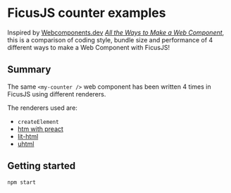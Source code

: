 # FicusJS counter examples

Inspired by [Webcomponents.dev](https://webcomponents.dev/) [_All the Ways to Make a Web Component_](https://webcomponents.dev/blog/all-the-ways-to-make-a-web-component/),
this is a comparison of coding style, bundle size and performance of 4 different ways to make a Web Component with FicusJS!

## Summary

The same `<my-counter />` web component has been written 4 times in FicusJS using different renderers.

The renderers used are:

- `createElement`
- [htm with preact](https://www.npmjs.com/package/htm)
- [lit-html](https://www.npmjs.com/package/lit-html)
- [uhtml](https://www.npmjs.com/package/uhtml)

## Getting started

```sh
npm start
```
